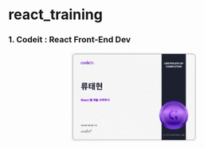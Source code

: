 # react_training

### 1. Codeit : React Front-End Dev

<p align="center">
<img src="Img/React_Dev.jpg" width="50%" height="50%">
</p>
